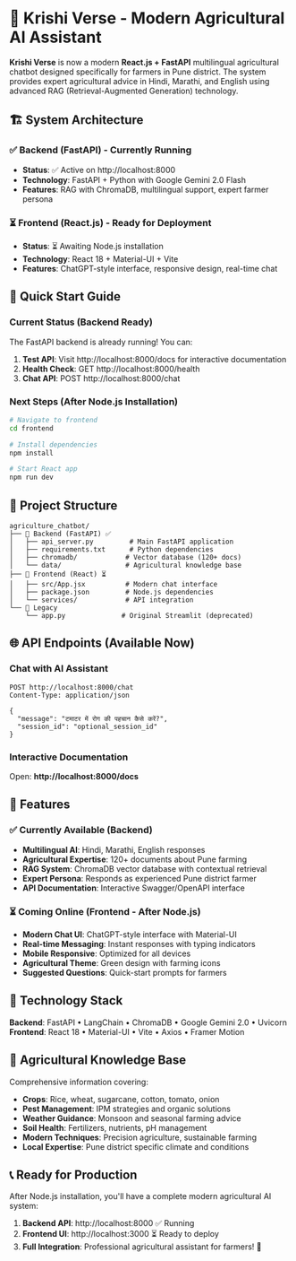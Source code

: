 # 🌱 Krishi Verse - Modern Agricultural AI Assistant

**Krishi Verse** is now a modern **React.js + FastAPI** multilingual agricultural chatbot designed specifically for farmers in Pune district. The system provides expert agricultural advice in Hindi, Marathi, and English using advanced RAG (Retrieval-Augmented Generation) technology.

## 🏗️ System Architecture

### ✅ Backend (FastAPI) - Currently Running
- **Status**: ✅ Active on http://localhost:8000
- **Technology**: FastAPI + Python with Google Gemini 2.0 Flash
- **Features**: RAG with ChromaDB, multilingual support, expert farmer persona

### ⏳ Frontend (React.js) - Ready for Deployment
- **Status**: ⏳ Awaiting Node.js installation
- **Technology**: React 18 + Material-UI + Vite
- **Features**: ChatGPT-style interface, responsive design, real-time chat

## 🚀 Quick Start Guide

### Current Status (Backend Ready)
The FastAPI backend is already running! You can:
1. **Test API**: Visit http://localhost:8000/docs for interactive documentation
2. **Health Check**: GET http://localhost:8000/health
3. **Chat API**: POST http://localhost:8000/chat

### Next Steps (After Node.js Installation)
```bash
# Navigate to frontend
cd frontend

# Install dependencies
npm install

# Start React app
npm run dev
```

## 📁 Project Structure
```
agriculture_chatbot/
├── 📂 Backend (FastAPI) ✅
│   ├── api_server.py         # Main FastAPI application
│   ├── requirements.txt      # Python dependencies
│   ├── chromadb/            # Vector database (120+ docs)
│   └── data/                # Agricultural knowledge base
├── 📂 Frontend (React) ⏳
│   ├── src/App.jsx          # Modern chat interface
│   ├── package.json         # Node.js dependencies
│   └── services/            # API integration
└── 📂 Legacy
    └── app.py              # Original Streamlit (deprecated)
```

## 🌐 API Endpoints (Available Now)

### Chat with AI Assistant
```http
POST http://localhost:8000/chat
Content-Type: application/json

{
  "message": "टमाटर में रोग की पहचान कैसे करें?",
  "session_id": "optional_session_id"
}
```

### Interactive Documentation
Open: **http://localhost:8000/docs**

## 🎯 Features

### ✅ Currently Available (Backend)
- **Multilingual AI**: Hindi, Marathi, English responses
- **Agricultural Expertise**: 120+ documents about Pune farming
- **RAG System**: ChromaDB vector database with contextual retrieval
- **Expert Persona**: Responds as experienced Pune district farmer
- **API Documentation**: Interactive Swagger/OpenAPI interface

### ⏳ Coming Online (Frontend - After Node.js)
- **Modern Chat UI**: ChatGPT-style interface with Material-UI
- **Real-time Messaging**: Instant responses with typing indicators
- **Mobile Responsive**: Optimized for all devices
- **Agricultural Theme**: Green design with farming icons
- **Suggested Questions**: Quick-start prompts for farmers

## 🔧 Technology Stack

**Backend**: FastAPI • LangChain • ChromaDB • Google Gemini 2.0 • Uvicorn
**Frontend**: React 18 • Material-UI • Vite • Axios • Framer Motion

## 🌾 Agricultural Knowledge Base

Comprehensive information covering:
- **Crops**: Rice, wheat, sugarcane, cotton, tomato, onion
- **Pest Management**: IPM strategies and organic solutions
- **Weather Guidance**: Monsoon and seasonal farming advice
- **Soil Health**: Fertilizers, nutrients, pH management
- **Modern Techniques**: Precision agriculture, sustainable farming
- **Local Expertise**: Pune district specific climate and conditions

## 📞 Ready for Production

After Node.js installation, you'll have a complete modern agricultural AI system:
1. **Backend API**: http://localhost:8000 ✅ Running
2. **Frontend UI**: http://localhost:3000 ⏳ Ready to deploy
3. **Full Integration**: Professional agricultural assistant for farmers! 🚀
